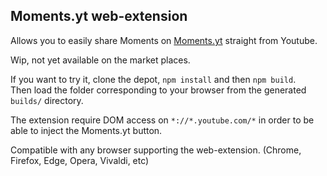 ## Moments.yt web-extension  

Allows you to easily share Moments on [Moments.yt](Moments.yt) straight from Youtube.  
  
Wip, not yet available on the market places.  
  
If you want to try it, clone the depot, `npm install` and then `npm build`.  
Then load the folder corresponding to your browser from the generated `builds/` directory.  
  
The extension require DOM access on `*://*.youtube.com/*` in order to be able to inject the Moments.yt button.
  
Compatible with any browser supporting the web-extension. (Chrome, Firefox, Edge, Opera, Vivaldi, etc)
